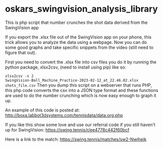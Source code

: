 # oskars_swingvision_analysis_library
This is php script that number crunches the shot data derived from the SwingVision app

If you export the .xlsx file out of the SwingVision app on your phone, this trick allows you to analyze the data using a webpage. Now you can do some good graphs and take specific snippets from the video (still need to figure that out).

First you need to convert the .xlsx file into csv files you do it by running the python package, xlsx2csv, (need to install using pip) like so:

<code>xlsx2csv -s 2 SwingVision-Ball_Machine_Practice-2023-02-12_at_22.46.02.xlsx shots_file.csv</code>
Then you dump this script on a webserver that runs PHP, this php code converts the csv into a JSON type format and these functions are used to do the number crunching which is now easy enough to graph it up.

An example of this code is posted at: http://boxa.labbot3dsystems.com/tennisdata/data.org.php

If you like this show some love and use our referral code if you still haven't up for SwingVision:
https://swing.tennis/r/ee4778c442f60bcf

Here is a link to the match: https://swing.tennis/matches/sw2-Nwjhejk
